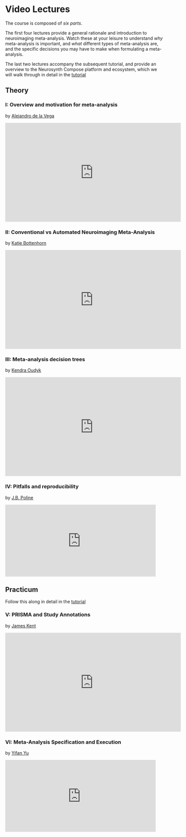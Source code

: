 # Video Lectures

The course is composed of *six parts*.

The first four lectures provide a general rationale and introduction to neuroimaging meta-analysis.
Watch these at your leisure to understand *why* meta-analysis is important, and *what* different types of meta-analysis are, and the specific decisions you may have to make when formulating a meta-analysis. 

The last two lectures accompany the subsequent tutorial, and provide an overview to the Neurosynth Compose platform and ecosystem, which we will walk through in detail in the [tutorial](tutorial.md)


## Theory

### I: Overview and motivation for meta-analysis

by [Alejandro de la Vega](https://adelavega.github.io/)

<iframe width="560" height="315" src="https://www.youtube.com/embed/yWo-UTUEo6c?si=ngH5eEozor91tMat" title="YouTube video player" frameborder="0" allow="accelerometer; autoplay; clipboard-write; encrypted-media; gyroscope; picture-in-picture; web-share" allowfullscreen></iframe>

### II: Conventional vs Automated Neuroimaging Meta-Analysis 

by [Katie Bottenhorn](https://neurostuff.github.io/compose-docs/introduction/katherinebottenhorn.com)

<iframe width="560" height="315" src="https://www.youtube.com/embed/PAWf6bjhnjI?si=2FaK7YD3oVUxRN9w" title="YouTube video player" frameborder="0" allow="accelerometer; autoplay; clipboard-write; encrypted-media; gyroscope; picture-in-picture; web-share" allowfullscreen></iframe>

### III:  Meta-analysis decision trees 

by [Kendra Oudyk](https://scholar.google.com/citations?user=Qaf5mbkAAAAJ&hl=en)

<iframe width="560" height="315" src="https://www.youtube.com/embed/GD0S14mXDH0?si=XsoGU91SCLqvTXaS" title="YouTube video player" frameborder="0" allow="accelerometer; autoplay; clipboard-write; encrypted-media; gyroscope; picture-in-picture; web-share" allowfullscreen></iframe>


### IV:  Pitfalls and reproducibility 

by [J.B. Poline](https://www.mcgill.ca/neuro/jean-baptiste-poline-phd)

<iframe src="https://docs.google.com/presentation/d/e/2PACX-1vRW7N1VbSyaNjPzca874GXU1m-vrolELxI5wbNE-ArHFpZ3pP44yHr-Bl7KHiTnUBJZ_HvUZBui2iiU/embed?start=false&loop=false&delayms=3000" frameborder="0" width="480" height="229" allowfullscreen="true" mozallowfullscreen="true" webkitallowfullscreen="true"></iframe>


## Practicum
Follow this along in detail in the [tutorial](tutorial.md)

### V: PRISMA and Study Annotations

by [James Kent](https://github.com/jdkent)

<iframe width="560" height="315" src="https://www.youtube.com/embed/7TykeFm0i3k?si=Gm2gPj_pm3ot8UK4" title="YouTube video player" frameborder="0" allow="accelerometer; autoplay; clipboard-write; encrypted-media; gyroscope; picture-in-picture; web-share" allowfullscreen></iframe>

### VI: Meta-Analysis Specification and Execution

by [Yifan Yu](https://github.com/yifan0330)

<iframe src="https://docs.google.com/presentation/d/e/2PACX-1vQPg0YW_g6UQBNa4FjzMdI9QipMf3_dllaB1VE-jD-g1XtVb3l_A-sY_h22xRW-VJ2Nniky13HgVcWf/embed?start=false&loop=false&delayms=3000" frameborder="0" width="480" height="229" allowfullscreen="true" mozallowfullscreen="true" webkitallowfullscreen="true"></iframe>
